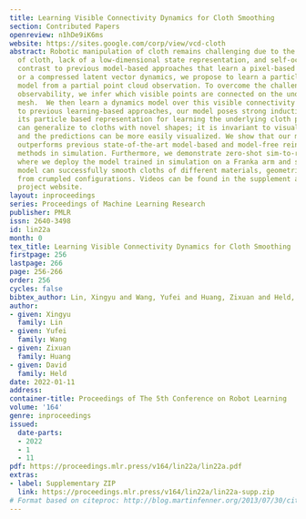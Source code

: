 ```yaml
---
title: Learning Visible Connectivity Dynamics for Cloth Smoothing
section: Contributed Papers
openreview: n1hDe9iK6ms
website: https://sites.google.com/corp/view/vcd-cloth
abstract: Robotic manipulation of cloth remains challenging due to the complex dynamics
  of cloth, lack of a low-dimensional state representation, and self-occlusions. In
  contrast to previous model-based approaches that learn a pixel-based dynamics model
  or a compressed latent vector dynamics, we propose to learn a particle-based dynamics
  model from a partial point cloud observation. To overcome the challenges of partial
  observability, we infer which visible points are connected on the underlying cloth
  mesh.  We then learn a dynamics model over this visible connectivity graph. Compared
  to previous learning-based approaches, our model poses strong inductive bias with
  its particle based representation for learning the underlying cloth physics; it
  can generalize to cloths with novel shapes; it is invariant to visual features;
  and the predictions can be more easily visualized. We show that our method greatly
  outperforms previous state-of-the-art model-based and model-free reinforcement learning
  methods in simulation. Furthermore, we demonstrate zero-shot sim-to-real transfer
  where we deploy the model trained in simulation on a Franka arm and show that the
  model can successfully smooth cloths of different materials, geometries and colors
  from crumpled configurations. Videos can be found in the supplement and on our anonymous
  project website.
layout: inproceedings
series: Proceedings of Machine Learning Research
publisher: PMLR
issn: 2640-3498
id: lin22a
month: 0
tex_title: Learning Visible Connectivity Dynamics for Cloth Smoothing
firstpage: 256
lastpage: 266
page: 256-266
order: 256
cycles: false
bibtex_author: Lin, Xingyu and Wang, Yufei and Huang, Zixuan and Held, David
author:
- given: Xingyu
  family: Lin
- given: Yufei
  family: Wang
- given: Zixuan
  family: Huang
- given: David
  family: Held
date: 2022-01-11
address:
container-title: Proceedings of The 5th Conference on Robot Learning
volume: '164'
genre: inproceedings
issued:
  date-parts:
  - 2022
  - 1
  - 11
pdf: https://proceedings.mlr.press/v164/lin22a/lin22a.pdf
extras:
- label: Supplementary ZIP
  link: https://proceedings.mlr.press/v164/lin22a/lin22a-supp.zip
# Format based on citeproc: http://blog.martinfenner.org/2013/07/30/citeproc-yaml-for-bibliographies/
---
```

